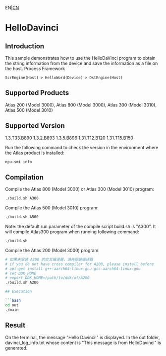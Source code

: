 EN|[CN](README.zh.md)
# HelloDavinci

## Introduction

This sample demonstrates how to use the HelloDaVinci program to obtain the string information from the device and save the information as a file on the host.
Process Framework

    ScrEngine(Host) > HelloWord(Device) > DstEngine(Host)

## Supported Products

Atlas 200 (Model 3000), Atlas 800 (Model 3000), Atlas 300 (Model 3010), Atlas 500 (Model 3010)

## Supported Version

1.3.T33.B890 1.3.2.B893 1.3.5.B896 1.31.T12.B120 1.31.T15.B150

Run the following command to check the version in the environment where the Atlas product is installed:
```bash
npu-smi info
```

## Compilation

Compile the Atlas 800 (Model 3000) or Atlas 300 (Model 3010) program:
```bash
./build.sh A300
```

Compile the Atlas 500 (Model 3010) program:
```bash
./build.sh A500
```

Note: the default run parameter of the compile script build.sh is "A300". It will compile Atlas300 program when running following command:
```bash
./build.sh 
```

Compile the Atlas 200 (Model 3000) program:
```bash
# 如果未安装 A200 的交叉编译器，请先安装编译器
# if you do not have cross compiler for A200, please install before
# apt-get install g++-aarch64-linux-gnu gcc-aarch64-linux-gnu
# set DDK_HOME
# export DDK_HOME=/path/to/ddk/of/A200
./build.sh A200

## Execution

```bash
cd out
./main
```

## Result


On the terminal, the message "Hello Davinci!" is displayed. In the out folder, davinci_log_info.txt whose content is "This message is from HelloDavinci" is generated.


